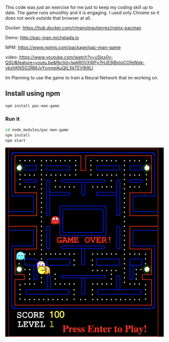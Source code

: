 This code was just an exercise for me just to keep my coding skill up to date. The game runs smoothly and it is engaging. I used only Chrome so it does not work outside that browser at all.

Docker: https://hub.docker.com/r/manologutierrez/nginx-pacman

Demo: http://pac-man.michelada.io

NPM: https://www.npmjs.com/package/pac-man-game

video: https://www.youtube.com/watch?v=u5lsx0y-QSU&feature=youtu.be&fbclid=IwAR0VXWFy7HJE9jBxtoCOfeWqk-ykzhKNSG2RMJvYvnmeAuQtLXkTEV9i9LI

Im Planning to use the game to train a Neural Network that im working on.


## Install using npm

```sh
npm install pac-man-game 
```

### Run it
```sh
cd node_modules/pac-man-game 
npm install
npm start 
```

![picture](.//lib/www/images/pac-man.png)
